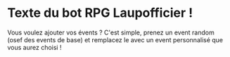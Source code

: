 # Texte du bot RPG Laupofficier ! 

Vous voulez ajouter vos évents ? C'est simple, prenez un event random (osef des events de base) et remplacez le avec un event personnalisé que vous aurez choisi !
